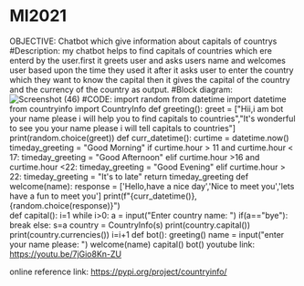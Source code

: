 # Ml2021
OBJECTIVE:
      Chatbot which give information about capitals of countrys
#Description:
        my chatbot helps to find capitals of countries which ere enterd by the user.first it greets user and asks users name and welcomes user based upon the time they used it
        after it asks user to enter the country which they want to know the capital then it gives the capital of the country and the currency of the country as output.
#Block diagram:
      ![Screenshot (46)](https://user-images.githubusercontent.com/73027128/96423573-22a94b00-1217-11eb-8a3a-f054dc0771fb.png)
#CODE:
import random
from datetime import datetime
from countryinfo import CountryInfo
def greeting():
    greet = ["Hii,i am bot your name please i will help you to find capitals to countries","It's wonderful to see you your name please i will tell capitals to countries"]
    print(random.choice(greet))
def curr_datetime():
    curtime = datetime.now()
    timeday_greeting = "Good Morning"
    if curtime.hour > 11 and curtime.hour < 17:
        timeday_greeting = "Good Afternoon"
    elif curtime.hour >16 and curtime.hour <22:
        timeday_greeting = "Good Evening"
    elif curtime.hour > 22:
        timeday_greeting = "It's to late"
    return timeday_greeting
def welcome(name):
    response = ['Hello,have a nice day','Nice to meet you','lets have a fun to meet you']
    print(f"{curr_datetime()},{random.choice(response)}")  
def capital():
    i=1
    while i>0:
        a = input("Enter country name: ")
        if(a=="bye"):
            break
        else:
            s=a
            country = CountryInfo(s)
            print(country.capital())
            print(country.currencies())
        i=i+1 
def bot():
    greeting()
    name = input("enter your name please:  ")
    welcome(name)
    capital()
bot() 
youtube link:
       https://youtu.be/7jGio8Kn-ZU


online reference link:
https://pypi.org/project/countryinfo/ 
